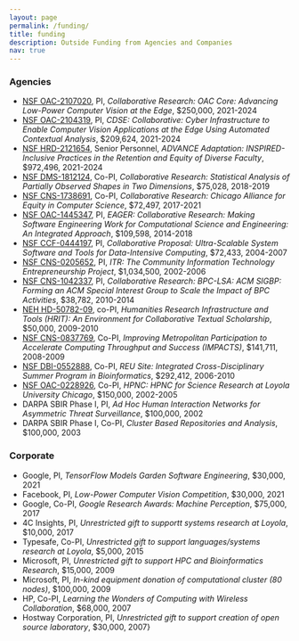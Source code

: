 ```yaml
---
layout: page
permalink: /funding/
title: funding
description: Outside Funding from Agencies and Companies
nav: true
---
```


### Agencies

-   [NSF OAC-2107020](https://www.nsf.gov/awardsearch/showAward?AWD_ID=2107020), PI, *Collaborative Research: OAC Core: Advancing Low-Power Computer Vision at the Edge*, \$250,000, 2021-2024
-   [NSF OAC-2104319](https://www.nsf.gov/awardsearch/showAward?AWD_ID=2104319), PI, *CDSE: Collaborative: Cyber Infrastructure to Enable Computer Vision Applications at the Edge Using Automated Contextual Analysis*, \$209,624, 2021-2024
-   [NSF HRD-2121654](https://www.nsf.gov/awardsearch/showAward?AWD_ID=2121654), Senior Personnel, *ADVANCE Adaptation: INSPIRED-Inclusive Practices in the Retention and Equity of Diverse Faculty*, \$972,496, 2021-2024
-   [NSF DMS-1812124](https://www.nsf.gov/awardsearch/showAward?AWD_ID=1812124), Co-PI, *Collaborative Research: Statistical Analysis of Partially Observed Shapes in Two Dimensions*, \$75,028, 2018-2019
-   [NSF CNS-1738691](https://www.nsf.gov/awardsearch/showAward?AWD_ID=1738691), Co-PI, *Collaborative Research: Chicago Alliance for Equity in Computer Science*, \$72,497, 2017-2021
-   [NSF OAC-1445347](https://www.nsf.gov/awardsearch/showAward?AWD_ID=1445347), PI, *EAGER: Collaborative Research: Making Software Engineering Work for Computational Science and Engineering: An Integrated Approach*, \$109,598, 2014-2018
-   [NSF CCF-0444197](https://www.nsf.gov/awardsearch/showAward?AWD_ID=0444197), PI, *Collaborative Proposal: Ultra-Scalable System Software and Tools for Data-Intensive Computing*, \$72,433, 2004-2007
-   [NSF CNS-0205652](https://www.nsf.gov/awardsearch/showAward?AWD_ID=0205652), PI, *ITR: The Community Information Technology Entrepreneurship Project*, \$1,034,500, 2002-2006
-   [NSF CNS-1042337](https://www.nsf.gov/awardsearch/showAward?AWD_ID=1042337), PI, *Collaborative Research: BPC-LSA: ACM SIGBP: Forming an ACM Special Interest Group to Scale the Impact of BPC Activities*, \$38,782, 2010-2014
-   [NEH HD-50782-09](https://securegrants.neh.gov/publicquery/main.aspx?f=1&gn=HD-50782-09), co-PI, *Humanities Research Infrastructure and Tools (HRIT): An Environment for Collaborative Textual Scholarship*, \$50,000, 2009-2010
-   [NSF CNS-0837769](https://www.nsf.gov/awardsearch/showAward?AWD_ID=0837769), Co-PI, *Improving Metropolitan Participation to Accelerate Computing Throughput and Success (IMPACTS)*, \$141,711, 2008-2009
-   [NSF DBI-0552888](https://www.nsf.gov/awardsearch/showAward?AWD_ID=0552888), Co-PI, *REU Site: Integrated Cross-Disciplinary Summer Program in Bioinformatics*, \$292,412, 2006-2010
-   [NSF OAC-0228926](https://www.nsf.gov/awardsearch/showAward?AWD_ID=0228926), Co-PI, *HPNC: HPNC for Science Research at Loyola University Chicago*, \$150,000, 2002-2005
-   DARPA SBIR Phase I, PI, *Ad Hoc Human Interaction Networks for Asymmetric Threat Surveillance*, \$100,000, 2002
-   DARPA SBIR Phase I, Co-PI, *Cluster Based Repositories and Analysis*, \$100,000, 2003

### Corporate

-   Google, PI, *TensorFlow Models Garden Software Engineering*, \$30,000, 2021
-   Facebook, PI, *Low-Power Computer Vision Competition*, \$30,000, 2021
-   Google, Co-PI, *Google Research Awards: Machine Perception*, \$75,000, 2017
-   4C Insights, PI, *Unrestricted gift to supportt systems research at
    Loyola*, \$10,000, 2017
-   Typesafe, Co-PI, *Unrestricted gift to support languages/systems research at Loyola*, \$5,000, 2015
-   Microsoft, PI, *Unrestricted gift to support HPC and Bioinformatics
    Research*, \$15,000, 2009
-   Microsoft, PI, *In-kind equipment donation of computational cluster (80 nodes)*, \$100,000, 2009
-   HP, Co-PI, *Learning the Wonders of Computing with Wireless Collaboration*, \$68,000, 2007
-   Hostway Corporation, PI, *Unrestricted gift to support creation of open source laboratory*, \$30,000, 2007}
